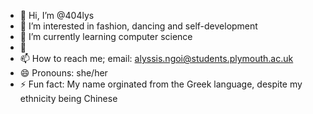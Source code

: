 - 👋 Hi, I’m @404lys
- 👀 I’m interested in fashion, dancing and self-development
- 🌱 I’m currently learning computer science 
- 💞
- 📫 How to reach me; email: alyssis.ngoi@students.plymouth.ac.uk
- 😄 Pronouns: she/her
- ⚡ Fun fact: My name orginated from the Greek language, despite my ethnicity being Chinese 

<!---
404lys/404lys is a ✨ special ✨ repository because its `README.md` (this file) appears on your GitHub profile.
You can click the Preview link to take a look at your changes.
--->
